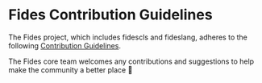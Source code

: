 # Fides Contribution Guidelines

The Fides project, which includes fidescls and fideslang, adheres to the following [Contribution Guidelines](https://ethyca.github.io/fides/development/overview/).

The Fides core team welcomes any contributions and suggestions to help make the community a better place 🤝
